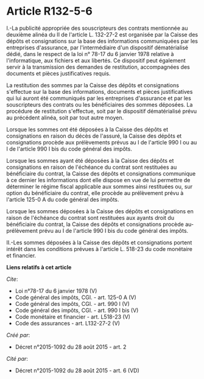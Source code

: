 # Article R132-5-6

I.-La publicité appropriée des souscripteurs des contrats mentionnée au deuxième alinéa du II de l'article L. 132-27-2 est
organisée par la Caisse des dépôts et consignations sur la base des informations communiquées par les entreprises
d'assurance, par l'intermédiaire d'un dispositif dématérialisé dédié, dans le respect de la loi n° 78-17 du 6 janvier 1978
relative à l'informatique, aux fichiers et aux libertés. Ce dispositif peut également servir à la transmission des demandes
de restitution, accompagnées des documents et pièces justificatives requis. 

La restitution des sommes par la Caisse des dépôts et consignations s'effectue sur la base des informations, documents et
pièces justificatives qui lui auront été communiqués par les entreprises d'assurance et par les souscripteurs des contrats ou
les bénéficiaires des sommes déposées. La procédure de restitution s'effectue, soit par le dispositif dématérialisé prévu au
précédent alinéa, soit par tout autre moyen. 

Lorsque les sommes ont été déposées à la Caisse des dépôts et consignations en raison du décès de l'assuré, la Caisse des
dépôts et consignations procède aux prélèvements prévus au I de l'article 990 I ou au I de l'article 990 I bis du code
général des impôts. 

Lorsque les sommes ayant été déposées à la Caisse des dépôts et consignations en raison de l'échéance du contrat sont
restituées au bénéficiaire du contrat, la Caisse des dépôts et consignations communique à ce dernier les informations dont
elle dispose en vue de lui permettre de déterminer le régime fiscal applicable aux sommes ainsi restituées ou, sur option du
bénéficiaire du contrat, elle procède au prélèvement prévu à l'article 125-0 A du code général des impôts. 

Lorsque les sommes déposées à la Caisse des dépôts et consignations en raison de l'échéance du contrat sont restituées aux
ayants droit du bénéficiaire du contrat, la Caisse des dépôts et consignations procède au-prélèvement prévu au I de l'article
990 I bis du code général des impôts. 

II.-Les sommes déposées à la Caisse des dépôts et consignations portent intérêt dans les conditions prévues à l'article L.
518-23 du code monétaire et financier.

**Liens relatifs à cet article**

_Cite_:

  - Loi n°78-17 du 6 janvier 1978 (V)
  - Code général des impôts, CGI. - art. 125-0 A (V)
  - Code général des impôts, CGI. - art. 990 I (V)
  - Code général des impôts, CGI. - art. 990 I bis (V)
  - Code monétaire et financier - art. L518-23 (V)
  - Code des assurances - art. L132-27-2 (V)

_Créé par_:

  - Décret n°2015-1092 du 28 août 2015 - art. 2

_Cité par_:

  - Décret n°2015-1092 du 28 août 2015 - art. 6 (VD)
